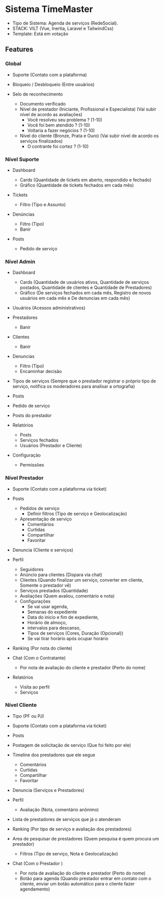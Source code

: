 # Sistema TimeMaster

- Tipo de Sistema: Agenda de serviços (RedeSocial).
- STACK: VILT (Vue, Inertia, Laravel e TailwindCss)
- Template: Está em votação

## Features

### Global

- Suporte (Contato com a plataforma)

- Bloqueio / Desbloqueio (Entre usuários)

- Selo de reconhecimento
	- Documento verificado
	- Nível de prestador (Iniciante, Profissional e Especialista) (Vai subir nível de acordo as avaliações)
		- Você resolveu seu problema ? (1-10)
		- Você foi bem atendido ? (1-10)
		- Voltaria a fazer negócios ? (1-10)
	- Nível do cliente (Bronze, Prata e Ouro) (Vai subir nível de acordo os serviços finalizados)
		- O contrante foi cortez ? (1-10)

### Nível Suporte

- Dashboard
	- Cards (Quantidade de tickets em aberto, respondido e fechado)
	- Gráfico (Quantidade de tickets fechados em cada mês) 
	
- Tickets
	- Filtro (Tipo e Assunto)
	
- Denúncias
	- Filtro (Tipo)
	- Banir
- Posts
	- Pedido de serviço

### Nível Admin

- Dashboard
	- Cards (Quantidade de usuários ativos, Quantidade de serviços postados, Quantidade de clientes e Quantidade de Prestadores)
	- Gráfico (De serviços fechados em cada mês, Registro de novos usuários em cada mês e De denuncias em cada mês)
	
- Usuários (Acessos administrativos)

- Prestadores
	- Banir

- Clientes
	- Banir
	
- Denuncias
	- Filtro (Tipo)
	- Encaminhar decisão

- Tipos de serviços (Sempre que o prestador registrar o próprio tipo de serviço, notifica os moderadores para analisar a ortografia)

- Posts
 - Pedido de serviço
 - Posts do prestador

- Relatórios
	- Posts
	- Serviços fechados
	- Usuários (Prestador e Cliente)

- Configuração
	- Permissões

	
### Nível Prestador

- Suporte (Contato com a plataforma via ticket)

- Posts
	- Pedidos de serviço
		- Definir filtros (Tipo de serviço e Geolocalização)
 	- Apresentação de serviço
  	 	- Comentários
   		- Curtidas
   		- Compartilhar
   		- Favoritar

- Denuncia (Cliente e serviços)

- Perfil
  - Seguidores
  - Anúncio para clientes (Dispara via chat)
  - Clientes (Quando finalizar um serviço, converter em cliente, Somente o prestador vê)
  - Serviços prestados (Quantidade)
  - Avaliações (Quem avaliou, comentário e nota)
  - Configurações
	  - Se vai usar agenda,
	  - Semanas do expediente
	  - Data do inicio e fim de expediente,
	  - Horário de almoço, 
	  - intervalos para descanso, 
	  - Tipos de serviços (Cores, Duração (Opcional))
	  - Se vai tirar horário após ocupar horário

- Ranking (Por nota do cliente)

- Chat (Com o Contratante)
	-  Por nota de avaliação do cliente e prestador (Perto do nome)

- Relatórios
  - Visita ao perfil
  - Serviços


### Nível Cliente

- Tipo (PF ou PJ)

- Suporte (Contato com a plataforma via ticket)

- Posts
 - Postagem de solicitação de serviço (Que foi feito por ele)
 - Timeline dos prestadores que ele segue
   - Comentários
   - Curtidas
   - Compartilhar
   - Favoritar

- Denuncia (Serviços e Prestadores)

- Perfil
  	- Avaliação (Nota, comentário anônimo)

- Lista de prestadores de serviços que já o atenderam

- Ranking (Por tipo de serviço e avaliação dos prestadores)

- Area de pesquisar de prestadores (Quem pesquisa é quem procura um prestador)
	- Filtros (Tipo de serviço, Nota e Geolocalização)

- Chat (Com o Prestador )
  - Por nota de avaliação do cliente e prestador (Perto do nome)
  - Botão para agenda (Quando prestador entrar em contato com o cliente, enviar um botão automático para o cliente fazer agendamento)
